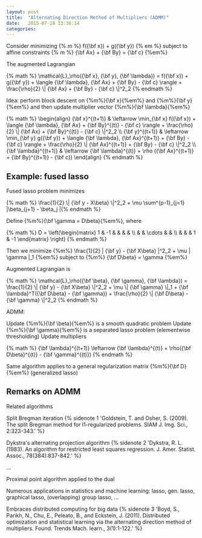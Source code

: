 ```yaml
---
layout: post
title:  "Alternating Direction Method of Multipliers (ADMM)"
date:   2015-07-18 13:36:14
categories:
---
```


Consider minimizing {% m %} f({\bf x}) + g({\bf y}) {% em %} subject to affine constraints {% m %} {\bf Ax} + {\bf By} = {\bf c} {%em%}

The augmented Lagrangian

<p>{% math %} \mathcal{L}_\rho({\bf x}, {\bf y}, {\bf \lambda}) = f({\bf x}) + g({\bf y}) + \langle {\bf \lambda}, {\bf Ax} + {\bf By} - {\bf c} \rangle + \frac{\rho}{2} \| {\bf Ax} + {\bf By} - {\bf c} \|^2_2 {% endmath %}</p>

Idea: perform block descent on {%m%}{\bf x}{%em%} and {%m%}{\bf y}{%em%} and then update multiplier vector {%m%}{\bf \lambda}{%em%} 

<p>{% math %}
\begin{align}
{\bf x}^{(t+1)}       & \leftarrow \min_{\bf x} f({\bf x}) + \langle {\bf \lambda}, {\bf Ax} + {\bf By}^{(t)} - {\bf c} \rangle + \frac{\rho}{2} \| {\bf Ax} + {\bf By}^{(t)} - {\bf c} \|^2_2 \\
{\bf y}^{(t+1)}       & \leftarrow \min_{\bf y} g({\bf y}) + \langle {\bf \lambda}, {\bf Ax}^{(t+1)} + {\bf By} - {\bf c} \rangle + \frac{\rho}{2} \| {\bf Ax}^{(t+1)} + {\bf By} - {\bf c} \|^2_2 \\
{\bf \lambda}^{(t+1)} & \leftarrow {\bf \lambda}^{(t)} + \rho ({\bf Ax}^{(t+1)} + {\bf By}^{(t+1)} - {\bf c})
\end{align}
{% endmath %}</p>

## Example: fused lasso

Fused lasso problem minimizes

<p>{% math %} \frac{1}{2} \| {\bf y - X\beta} \|^2_2 + \mu \sum^{p-1}_{j=1} |\beta_{j+1} - \beta_j |{% endmath %}</p>

Define {%m%}{\bf \gamma = D\beta}{%em%}, where

<p>{% math %}
D = \left(\begin{matrix}
1 & -1 & &      &   & \\
  &    & \cdots &   & \\
  &    &        & 1 & -1 
\end{matrix}
\right)
{% endmath %}</p>

Then we minimize {%m%} \frac{1}{2} \| {\bf y} - {\bf X\beta} \|^2_2 + \mu \| \gamma \|_1 {%em%} subject to {%m%} {\bf D\beta} = \gamma {%em%}

Augmented Lagrangian is

<p>{% math %}
\mathcal{L}_\rho({\bf \beta}, {\bf \gamma}, {\bf \lambda}) = \frac{1}{2} \| {\bf y} - {\bf X\beta} \|^2_2 + \mu \| {\bf \gamma} \|_1 + {\bf \lambda}^T({\bf D\beta} - {\bf \gamma}) + \frac{\rho}{2} \| {\bf D\beta} - {\bf \gamma} \|^2_2
{% endmath %}</p>

ADMM:

Update {%m%}{\bf \beta}{%em%} is a smooth quadratic problem
Update {%m%}{\bf \gamma}{%em%} is a separated lasso problem (elementwise thresholding)
Update multipliers

<p>{% math %}
{\bf \lambda}^{(t+1)} \leftarrow {\bf \lambda}^{(t)} + \rho({\bf D\beta}^{(t)} - {\bf \gamma}^{(t)}) 
{% endmath %}</p>

Same algorithm applies to a general regularization matrix {%m%}{\bf D}{%em%} (generalized lasso)

## Remarks on ADMM

Related algorithms

Split Bregman iteration {% sidenote 1 'Goldstein, T. and Osher, S. (2009). The split Bregman method for l1-regularized problems. SIAM J. Img. Sci., 2:323-343.' %}

Dykstra's alternating projection algorithm {% sidenote 2 'Dykstra, R. L. (1983). An algorithm for restricted least squares regression. J. Amer. Statist. Assoc., 78(384):837-842.' %}

...

Proximal point algorithm applied to the dual

Numerous applications in statistics and machine learning: lasso, gen. lasso, graphical lasso, (overlapping) group lasso, ...

Embraces distributed computing for big data {% sidenote 3 'Boyd, S., Parikh, N., Chu, E., Peleato, B., and Eckstein, J. (2011). Distributed optimization and statistical learning via the alternating direction method of multipliers. Found. Trends Mach. learn., 3(1):1-122.' %}